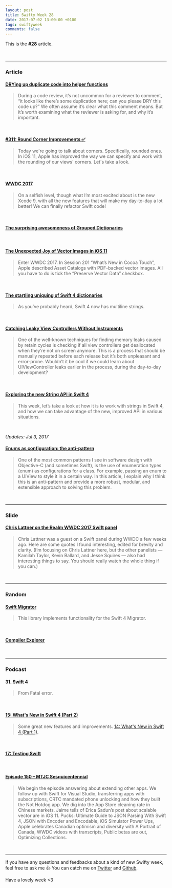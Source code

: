 ```yaml
---
layout: post
title: Swifty Week 28
date: 2017-07-02 13:00:00 +0100
tags: swiftyweek
comments: false
---
```


This is the **#28** article.

<br>

---

### Article

#### [DRYing up duplicate code into helper functions](https://www.dzombak.com/blog/2017/06/DRYing-up-duplicate-code-into-helper-functions.html)

> During a code review, it’s not uncommon for a reviewer to comment, “it looks like there’s some duplication here; can you please DRY this code up?” We often assume it’s clear what this comment means. But it’s worth examining what the reviewer is asking for, and why it’s important.

<br>

#### [#311: Round Corner Improvements ✅](https://littlebitesofcocoa.com/311-round-corner-improvements)

> Today we're going to talk about corners. Specifically, rounded ones. In iOS 11, Apple has improved the way we can specify and work with the rounding of our views' corners. Let's take a look.

<br>

#### [WWDC 2017](https://cjwirth.com//2017/06/16/wwdc-2017/)

> On a selfish level, though what I’m most excited about is the new Xcode 9, with all the new features that will make my day-to-day a lot better! We can finally refactor Swift code!

<br>

#### [The surprising awesomeness of Grouped Dictionaries](http://ericasadun.com/2017/06/14/the-surprising-awesomeness-of-grouped-dictionaries/)

<br>

#### [The Unexpected Joy of Vector Images in iOS 11](http://ericasadun.com/2017/06/15/the-unexpected-joy-of-vector-images-in-ios-11/)

> Enter WWDC 2017. In Session 201 “What’s New in Cocoa Touch”, Apple described Asset Catalogs with PDF-backed vector images. All you have to do is tick the “Preserve Vector Data” checkbox.

<br>

#### [The startling uniquing of Swift 4 dictionaries](http://ericasadun.com/2017/06/19/the-startling-uniquing-of-swift-4-dictionaries/)

> As you’ve probably heard, Swift 4 now has multiline strings.

<br>

#### [Catching Leaky View Controllers Without Instruments](http://holko.pl/2017/06/26/checking-uiviewcontroller-deallocation/)

> One of the well-known techniques for finding memory leaks caused by retain cycles is checking if all view controllers get deallocated when they’re not on screen anymore. This is a process that should be manually repeated before each release but it’s both unpleasant and error-prone. Wouldn’t it be cool if we could learn about UIViewController leaks earlier in the process, during the day-to-day development?

<br>

#### [Exploring the new String API in Swift 4](https://www.swiftbysundell.com/posts/exploring-the-new-string-api-in-swift-4)

> This week, let’s take a look at how it is to work with strings in Swift 4, and how we can take advantage of the new, improved API in various situations.

<br>

*Updates: Jul 3, 2017*

#### [Enums as configuration: the anti-pattern](http://www.jessesquires.com/blog/enums-as-configs/)

> One of the most common patterns I see in software design with Objective-C (and sometimes Swift), is the use of enumeration types (enum) as configurations for a class. For example, passing an enum to a UIView to style it in a certain way. In this article, I explain why I think this is an anti-pattern and provide a more robust, modular, and extensible approach to solving this problem.

<br>

---

### Slide

#### [Chris Lattner on the Realm WWDC 2017 Swift panel](https://oleb.net/blog/2017/06/chris-lattner-wwdc-swift-panel/)

> Chris Lattner was a guest on a Swift panel during WWDC a few weeks ago. Here are some quotes I found interesting, edited for brevity and clarity. (Iʼm focusing on Chris Lattner here, but the other panelists — Kamilah Taylor, Kevin Ballard, and Jesse Squires — also had interesting things to say. You should really watch the whole thing if you can.)

<br>

---

### Random

#### [Swift Migrator](https://github.com/apple/swift/blob/master/lib/Migrator/README.md)

> This library implements functionality for the Swift 4 Migrator.

<br>

#### [Compiler Explorer](https://swift.godbolt.org/)

<br>

---

### Podcast

#### [31. Swift 4](https://fatalerror.fm/episodes/2017/6/26/31-swift-4)

> From Fatal error.

<br>

#### [15: What's New in Swift 4 (Part 2)](https://spec.fm/podcasts/swift-unwrapped/70809)

> Some great new features and improvements. [14: What's New in Swift 4 (Part 1)](https://spec.fm/podcasts/swift-unwrapped/70808).

<br>

#### [17: Testing Swift](https://spec.fm/podcasts/swift-unwrapped/70319)

<br>

#### [Episode 150 – MTJC Sesquicentennial](http://mtjc.fm/episode-150-mtjc-sesquicentennial/)

> We begin the episode answering about extending other apps. We follow up with Swift for Visual Studio, transferring apps with subscriptions, CRTC mandated phone unlocking and how they built the Not Hotdog app. We dig into the App Store cleaning rate in Chinese markets. Jaime tells of Erica Sadun’s post about scalable vector are in iOS 11. Pucks: Ultimate Guide to JSON Parsing With Swift 4, JSON with Encoder and Encodable, iOS Simulator Power Ups, Apple celebrates Canadian optimism and diversity with A Portrait of Canada, WWDC videos with transcripts, Public betas are out, Optimizing Collections.

<br>

---

If you have any questions and feedbacks about a kind of new Swifty week, feel free to ask me :+1:
You can catch me on [Twitter](https://twitter.com/pixyzehn) and [Github](https://github.com/pixyzehn).

Have a lovely week <3
